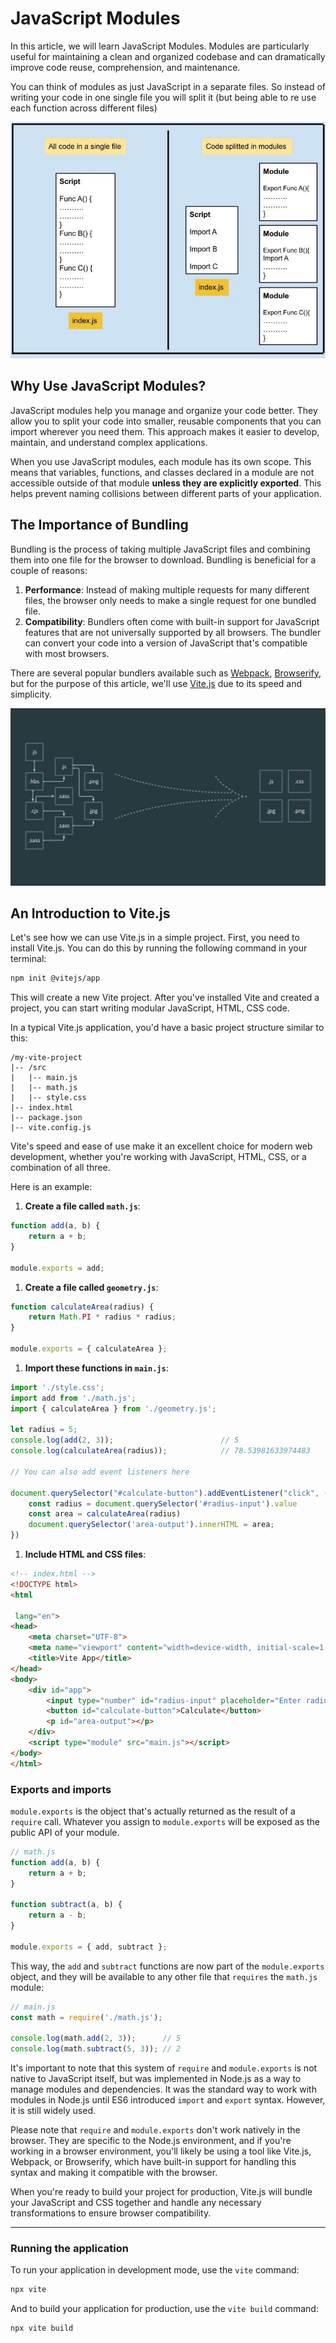 # JavaScript Modules

In this article, we will learn JavaScript Modules. Modules are particularly useful for maintaining a clean and organized codebase and can dramatically improve code reuse, comprehension, and maintenance.

You can think of modules as just JavaScript in a separate files. So instead of writing your code in one single file you will split it (but being able to re use each function across different files)

![Untitled](./javascript-modules/untitled.png)

## Why Use JavaScript Modules?

JavaScript modules help you manage and organize your code better. They allow you to split your code into smaller, reusable components that you can import wherever you need them. This approach makes it easier to develop, maintain, and understand complex applications.

When you use JavaScript modules, each module has its own scope. This means that variables, functions, and classes declared in a module are not accessible outside of that module **unless they are explicitly exported**. This helps prevent naming collisions between different parts of your application.

## The Importance of Bundling

Bundling is the process of taking multiple JavaScript files and combining them into one file for the browser to download. Bundling is beneficial for a couple of reasons:

1. **Performance**: Instead of making multiple requests for many different files, the browser only needs to make a single request for one bundled file.
2. **Compatibility**: Bundlers often come with built-in support for JavaScript features that are not universally supported by all browsers. The bundler can convert your code into a version of JavaScript that's compatible with most browsers.

There are several popular bundlers available such as [Webpack](https://webpack.js.org/), [Browserify](https://browserify.org/), but for the purpose of this article, we'll use [Vite.js](https://vitejs.dev/) due to its speed and simplicity.

![Untitled](./javascript-modules/untitled-1.png)

## An Introduction to Vite.js

Let's see how we can use Vite.js in a simple project. First, you need to install Vite.js. You can do this by running the following command in your terminal:

```bash
npm init @vitejs/app
```

This will create a new Vite project. After you've installed Vite and created a project, you can start writing modular JavaScript, HTML, CSS code.

In a typical Vite.js application, you'd have a basic project structure similar to this:

```
/my-vite-project
|-- /src
|   |-- main.js
|   |-- math.js
|   |-- style.css
|-- index.html
|-- package.json
|-- vite.config.js
```

Vite's speed and ease of use make it an excellent choice for modern web development, whether you're working with JavaScript, HTML, CSS, or a combination of all three.

Here is an example:

1. **Create a file called `math.js`**:

```jsx
function add(a, b) {
    return a + b;
}

module.exports = add;
```

1. **Create a file called `geometry.js`**:

```jsx
function calculateArea(radius) {
    return Math.PI * radius * radius;
}

module.exports = { calculateArea };
```

1. **Import these functions in `main.js`**:

```jsx
import './style.css';
import add from './math.js';
import { calculateArea } from './geometry.js';

let radius = 5;
console.log(add(2, 3));                        // 5
console.log(calculateArea(radius));            // 78.53981633974483

// You can also add event listeners here

document.querySelector("#calculate-button").addEventListener("click", ()=>{
	const radius = document.querySelector('#radius-input').value
	const area = calculateArea(radius)
	document.querySelector('area-output').innerHTML = area;
})
```

1. **Include HTML and CSS files**:

```html
<!-- index.html -->
<!DOCTYPE html>
<html

 lang="en">
<head>
    <meta charset="UTF-8">
    <meta name="viewport" content="width=device-width, initial-scale=1.0">
    <title>Vite App</title>
</head>
<body>
    <div id="app">
        <input type="number" id="radius-input" placeholder="Enter radius">
        <button id="calculate-button">Calculate</button>
        <p id="area-output"></p>
    </div>
    <script type="module" src="main.js"></script>
</body>
</html>

```

### Exports and imports

`module.exports` is the object that's actually returned as the result of a `require` call. Whatever you assign to `module.exports` will be exposed as the public API of your module.

```jsx
// math.js
function add(a, b) {
    return a + b;
}

function subtract(a, b) {
    return a - b;
}

module.exports = { add, subtract };

```

This way, the `add` and `subtract` functions are now part of the `module.exports` object, and they will be available to any other file that `requires` the `math.js` module:

```jsx
// main.js
const math = require('./math.js');

console.log(math.add(2, 3));      // 5
console.log(math.subtract(5, 3)); // 2

```

It's important to note that this system of `require` and `module.exports` is not native to JavaScript itself, but was implemented in Node.js as a way to manage modules and dependencies. It was the standard way to work with modules in Node.js until ES6 introduced `import` and `export` syntax. However, it is still widely used.

Please note that `require` and `module.exports` don't work natively in the browser. They are specific to the Node.js environment, and if you're working in a browser environment, you'll likely be using a tool like Vite.js, Webpack, or Browserify, which have built-in support for handling this syntax and making it compatible with the browser.

When you're ready to build your project for production, Vite.js will bundle your JavaScript and CSS together and handle any necessary transformations to ensure browser compatibility.

---

### Running the application

To run your application in development mode, use the `vite` command:

```bash
npx vite
```

And to build your application for production, use the `vite build` command:

```bash
npx vite build
```
